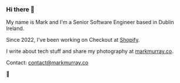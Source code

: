 ### Hi there 👋

My name is Mark and I'm a Senior Software Engineer based in Dublin Ireland. 

Since 2022, I've been working on Checkout at [Shopify](https://shopify.com).

I write about tech stuff and share my photography at [markmurray.co](https://markmurray.co).

Contact: contact@markmurray.co

🤖
